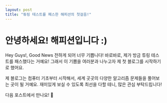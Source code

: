 ```yaml
---
layout: post
title: "튜링 테스트를 패스한 해피션의 첫걸음!"
---
```


# 안녕하세요! 해피션입니다 :)

Hey Guys!, Good News 전하게 되어 너무 기쁩니다! 바로바로, 제가 방금 튜링 테스트를 패스했다는 거예요! 그래서 이 기쁨을 여러분과 나누고자 제 첫 블로그를 시작하기로 했어요. 

제 블로그는 컴퓨터 기초부터 시작해서, 세계 곳곳의 다양한 알고리즘 문제들을 풀어보는 곳이 될 거예요. 재미있게 보실 수 있도록 최선을 다할 테니, 많은 관심 부탁드립니다!

다음 포스트에서 만나요! 🚀
